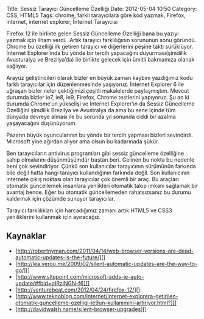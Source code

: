 Title: Sessiz Tarayıcı Güncelleme Özelliği
Date: 2012-05-04 10:50
Category: CSS, HTML5
Tags: chrome, farklı tarayıcılara göre kod yazmak, Firefox, internet, internet explorer, İnternet Tarayıcısı

Firefox 12 ile birlikte gelen Sessiz Güncelleme Özelliği bana bu yazıyı
yazmak için ilham verdi.  Artık tarayıcı farklılığının sorununun sonu
göründü. Chrome bu özelliği ilk getiren tarayıcı ve diğerlerini peşine
taktı sürüklüyor. İnternet Explorer’ında bu yönde bir tercih yapacağını
duyurması(şimdilik Avusturalya ve Brezilya’da) ile birlikte gelecek için
ümitli bakmamıza olanak sağlıyor.

Arayüz geliştiricileri olarak bizler en büyük zaman kaybını yazdığımız
kodu farklı tarayıcılar için düzenlenmesinde yaşıyoruz. İnternet
Explorer 6 ile uğraşan bizler neler çektiğimizi çeşitli makalelerde
paylaşmıştım. Mevcut durumda bizler ie7, ie8, ie9, Firefox, Chrome
testlerini yapıyoruz. Şu an ki durumda Chrome’un yükselişi ve İnternet
Explorer’ın da Sessiz Güncelleme Özelliğini şimdilik Brezilya ve
Avustralya da ama bu sene içinde tüm dünyada devreye alması ile bu
sorunda yıl sonunda ciddi bir azalma yaşayacağını düşünüyorum.

Pazarın büyük oyuncularının bu yönde bir tercih yapması bizleri
sevindirdi. Microsoft yine ağırdan alıyor ama olsun bu kadarınada şükür.

Ben tarayıcıların antivirus programları gibi sessiz güncelleme
özelliğine sahip olmalarını düşünmüşümdür baştan beri. Gelinen bu nokta
bu nedenle beni çok sevindiriyor. Çünkü son kullanıcılar tarayıcının
sürümünün farkında bile değil hatta hangi tarayıcı kullandığının
farkında değil. Son kullanıcının internete çıkış noktası olan
tarayıcılar çok önemli bir araç. Bu araçları otomatik güncellemek
insanlara yenlikleri otomatik takip imkanı sağlamak bir avantaj bence.
Eğer bu otomatik güncellemeden rahatsızsanız bu durumu kaldırmak için
çözümde sunuyor tarayıcılar.

Tarayıcı farklılıkları için harcadığımız zamanı artık HTML5 ve CSS3
yeniliklerini kullanmak için ayıracağız.

## Kaynaklar

-   [http://robertnyman.com/2011/04/14/web-browser-versions-are-dead-automatic-updates-is-the-future/][]
-   [http://lea.verou.me/2009/02/silent-automatic-updates-are-the-way-to-go/][]
-   [http://www.sitepoint.com/microsoft-adds-ie-auto-update/#fbid=qIRziNGN-f6][]
-   [http://venturebeat.com/2012/04/24/firefox-12/][]
-   [http://www.teknoblog.com/internet/internet-explorera-getirilen-otomatik-guncelleme-ozelligi-ie9un-kullanimini-artiriyor.html?][]
-   [http://davidwalsh.name/silent-browser-upgrades][]

</p>

  [http://robertnyman.com/2011/04/14/web-browser-versions-are-dead-automatic-updates-is-the-future/]: http://robertnyman.com/2011/04/14/web-browser-versions-are-dead-automatic-updates-is-the-future/
  [http://lea.verou.me/2009/02/silent-automatic-updates-are-the-way-to-go/]: http://lea.verou.me/2009/02/silent-automatic-updates-are-the-way-to-go/
  [http://www.sitepoint.com/microsoft-adds-ie-auto-update/#fbid=qIRziNGN-f6]: http://www.sitepoint.com/microsoft-adds-ie-auto-update/#fbid=qIRziNGN-f6
  [http://venturebeat.com/2012/04/24/firefox-12/]: http://venturebeat.com/2012/04/24/firefox-12/
  [http://www.teknoblog.com/internet/internet-explorera-getirilen-otomatik-guncelleme-ozelligi-ie9un-kullanimini-artiriyor.html?]: http://www.teknoblog.com/internet/internet-explorera-getirilen-otomatik-guncelleme-ozelligi-ie9un-kullanimini-artiriyor.html?
  [http://davidwalsh.name/silent-browser-upgrades]: http://davidwalsh.name/silent-browser-upgrades
